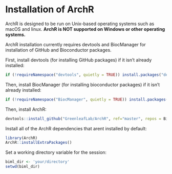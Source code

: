 # Installation of ArchR

ArchR is designed to be run on Unix-based operating systems such as macOS and linux. **ArchR is NOT supported on Windows or other operating systems.**  

ArchR installation currently requires devtools and BiocManager for installation of GitHub and Bioconductor packages.  

First, install devtools (for installing GitHub packages) if it isn’t already installed:

```R
if (!requireNamespace("devtools", quietly = TRUE)) install.packages("devtools")
```
Then, install BiocManager (for installing bioconductor packages) if it isn’t already installed:
```R
if (!requireNamespace("BiocManager", quietly = TRUE)) install.packages("BiocManager")
```
Then, install ArchR:
```R
devtools::install_github("GreenleafLab/ArchR", ref="master", repos = BiocManager::repositories())
```
Install all of the ArchR dependencies that arent installed by default:
```R
library(ArchR)
ArchR::installExtraPackages()
```
Set a working directory variable for the session:
```R
biml_dir <- 'your/directory'
setwd(biml_dir)
```

